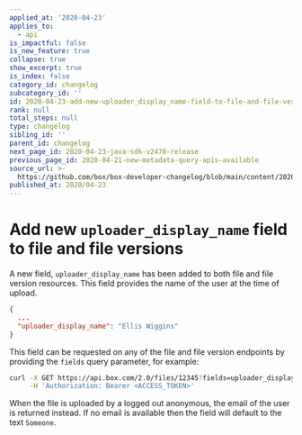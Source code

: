 ```yaml
---
applied_at: '2020-04-23'
applies_to:
  - api
is_impactful: false
is_new_feature: true
collapse: true
show_excerpt: true
is_index: false
category_id: changelog
subcategory_id: ''
id: 2020-04-23-add-new-uploader_display_name-field-to-file-and-file-versions
rank: null
total_steps: null
type: changelog
sibling_id: ''
parent_id: changelog
next_page_id: 2020-04-23-java-sdk-v2470-release
previous_page_id: 2020-04-21-new-metadata-query-apis-available
source_url: >-
  https://github.com/box/box-developer-changelog/blob/main/content/2020/04-23-add-new-uploader_display_name-field-to-file-and-file-versions.md
published_at: 2020/04-23
---
```

# Add new `uploader_display_name` field to file and file versions

A new field, `uploader_display_name` has been added to both file and file
version resources. This field provides the name of the user at the time of
upload.

<!-- more -->

```json
{
  ...
  "uploader_display_name": "Ellis Wiggins"
}
```

This field can be requested on any of the file and file
version endpoints by providing the `fields` query parameter, for example:

```bash
curl -X GET https://api.box.com/2.0/files/12345?fields=uploader_display_name \
     -H 'Authorization: Bearer <ACCESS_TOKEN>'
```

When the file is uploaded by a logged out anonymous, the email of the
user is returned instead. If no email is available then the field will default
to the text `Someone`.